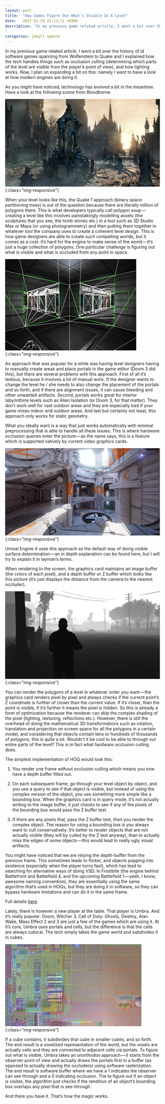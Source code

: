```yaml
---
layout: post
title:  "How Games Figure Out What's Visible In A Level"
date:   2017-01-29 21:13:11 +0300
description: "In my previous game related article, I went a bit over the history of id software games spanning from Wolfenstein to Quake and I explained how the tech handles things such as occlusion culling (determining which parts of the level are visible from the player’s point of view), and how lighting works.
"
categories: jekyll update
---
```


In my previous game related article, I went a bit over the history of id software games spanning from Wolfenstein to Quake and I explained how the tech handles things such as occlusion culling (determining which parts of the level are visible from the player’s point of view), and how lighting works. Now, I plan on expanding a bit on this: namely I want to have a look at how modern engines are doing it.

As you might have noticed, technology has evolved a bit in the meantime. Have a look at the following scene from Bloodborne.

![image-title-here](/images/bloodborne.jpg){:class="img-responsive"} 

When your level looks like this, the Quake 1 approach (binary space partitioning trees) is out of the question because there are literally million of polygons there. This is what developers typically call polygon soup — creating a level like this involves painstakingly modelling assets (the sculptures that you see, the tomb stones etc.) in a tool such as 3D Studio Max or Maya (or using photogrammetry) and then putting them together in whatever tool the company uses to create a coherent level design. This is how game designers are able to create such compelling worlds, but it comes as a cost: it’s hard for the engine to make sense of the world — it’s just a huge collection of polygons. One particular challenge is figuring out what is visible and what is occluded from any point in space.

![image-title-here](/images/portals.png){:class="img-responsive"} 

An approach that was popular for a while was having level designers having to manually create areas and place portals in the game editor (Doom 3 did this), but there are several problems with this approach. First of all it’s tedious, because it involves a lot of manual work. If the designer wants to change the level he / she needs to also change the placement of the portals and so forth, and if there are alignment issues, it can cause bleeding and other unwanted artifacts. Second, portals works great for interior labyrinthine levels such as Alien Isolation (or Doom 3, for that matter). They don’t work well for vast outdoor areas and they are especially bad if your game mixes indoor and outdoor areas. And last but certainly not least, this approach only works for static geometry.

What you ideally want is a way that just works automatically with minimal preprocessing that is able to handle all these issues. This is where hardware occlusion queries enter the picture — as the name says, this is a feature which is supported natively by current video graphics cards.

![image-title-here](/images/unreal.jpg){:class="img-responsive"} 

Unreal Engine 4 uses this approach as the default way of doing visible surface determination — an in depth explanation can be found here, but I will try to explain it in layman’s terms.

When rendering to the screen, the graphics card maintains an image buffer (the colors of each pixel), and a depth buffer or Z buffer which looks like this picture (it’s just displays the distance from the camera to the nearest occluder).

![image-title-here](/images/depthmap.png){:class="img-responsive"} 

You can render the polygons of a level in whatever order you want — the graphics card renders pixel by pixel and always checks if the current point’s Z coordinate is further of closer than the current value. If it’s closer, than the point is visible, if it’s further it means the pixel is hidden. So this is already a form of optimization because the renderer can skip the complex shading of the pixel (lighting, texturing, reflections etc.). However, there is still the overhead of doing the mathematical 3D transformations such as rotation, translation and projection on screen space for all the polygons in a certain model, and considering that objects contain tens or hundreds of thousands of polygons, this is quite a lot. Wouldn’t it be cool to be able to through out entire parts of the level? This is in fact what hardware occlusion culling does.

The simplest implementation of HOQ would look this:

1. You render one frame without occlusion culling which means you now have a depth buffer filled out.

2. On each subsequent frame, go through your level object by object, and you use a query to see if that object is visible, but instead of using the complex version of the object, you use something more simple like a bounding box. When the graphics card is in query mode, it’s not actually writing to the image buffer, it just checks to see if any of the pixels of the bounding box would pass the Z buffer test.

3. If there are any pixels that, pass the Z buffer test, then you render the complex object. The reason for using a bounding box is you always want to cull conservatively. It’s better to render objects that are not actually visible (they will by culled by the Z test anyway), than to actually miss the edges of some objects — this would lead to really ugly visual artifacts.

You might have noticed that we are relying the depth-buffer from the previous frame. This sometimes leads to flicker, and objects popping into existence (especially when the player turns fast), which has lead to searching for alternative ways of doing VSD. In Frostbite (the engine behind Battlefront and Battlefield 4, and the upcoming Battlefield 1 — yeah, I know, awesome naming convention), they are essentially using the same algorithm that’s used in HOQs, but they are doing it in software, so they can bypass hardware limitations and can do it in the same frame. 

Full details [here](http://blog.selfshadow.com/publications/practical-visibility).

Lately, there is however a new player at the table. That player is Umbra. And it’s really popular: Doom, Witcher 3, Call of Duty: Ghosts, Destiny, Alan Wake, Mass Effect 2 and 3 are just a few of the games which are using it. At it’s core, Umbra uses portals and cells, but the difference is that the cells are always cubical. The tech simply takes the game world and subdivides it in cubes. 

![image-title-here](/images/umbra.jpeg){:class="img-responsive"} 

If a cube contains, it subdivides that cube in smaller cubes, and so forth. The end result is a voxelized representation of the world, but the voxels are actually cells and they are connected to adjacent cells via portals. To figure out what is visible, Umbra takes an unorthodox approach — it starts from the observer point of view and actually draws the portals first in a buffer (as opposed to actually drawing the occluders) using software rasterization. The end result is software buffer where we have a 1 indicates the observer can see through and a 0 indicating occlusion. The to figure out if an object is visible, the algorithm just checks if the rendition of an object’s bounding box overlaps any pixel that is see-through.

And there you have it. That’s how the magic works.




